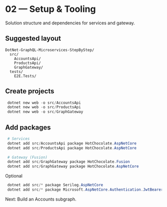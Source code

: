 # 02 — Setup & Tooling

Solution structure and dependencies for services and gateway.

## Suggested layout
```
DotNet-GraphQL-Microservices-StepByStep/
  src/
    AccountsApi/
    ProductsApi/
    GraphGateway/
  tests/
    E2E.Tests/
```

## Create projects
```powershell
 dotnet new web -o src/AccountsApi
 dotnet new web -o src/ProductsApi
 dotnet new web -o src/GraphGateway
```

## Add packages
```powershell
 # Services
 dotnet add src/AccountsApi package HotChocolate.AspNetCore
 dotnet add src/ProductsApi package HotChocolate.AspNetCore
 
 # Gateway (Fusion)
 dotnet add src/GraphGateway package HotChocolate.Fusion
 dotnet add src/GraphGateway package HotChocolate.AspNetCore
```

Optional
```powershell
 dotnet add src/* package Serilog.AspNetCore
 dotnet add src/* package Microsoft.AspNetCore.Authentication.JwtBearer
```

Next: Build an Accounts subgraph.
